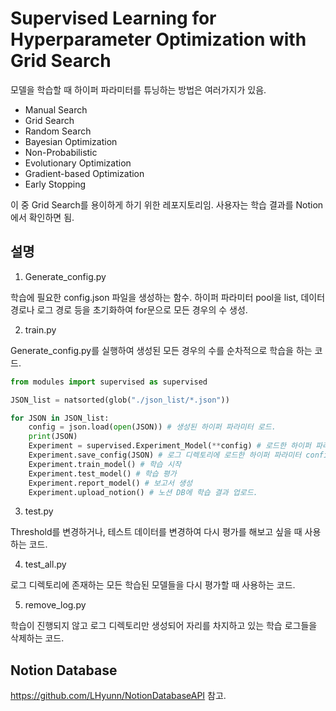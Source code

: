 # Supervised Learning for Hyperparameter Optimization with Grid Search 

모델을 학습할 때 하이퍼 파라미터를 튜닝하는 방법은 여러가지가 있음. 

 - Manual Search
 - Grid Search
 - Random Search
 - Bayesian Optimization
 - Non-Probabilistic
 - Evolutionary Optimization
 - Gradient-based Optimization
 - Early Stopping

이 중 Grid Search를 용이하게 하기 위한 레포지토리임. 사용자는 학습 결과를 Notion에서 확인하면 됨.

## 설명

1. Generate_config.py

학습에 필요한 config.json 파일을 생성하는 함수. 하이퍼 파라미터 pool을 list, 데이터 경로나 로그 경로 등을 초기화하여 for문으로 모든 경우의 수 생성.

2. train.py

Generate_config.py를 실행하여 생성된 모든 경우의 수를 순차적으로 학습을 하는 코드.

```python
from modules import supervised as supervised

JSON_list = natsorted(glob("./json_list/*.json"))

for JSON in JSON_list:
    config = json.load(open(JSON)) # 생성된 하이퍼 파라미터 로드.
    print(JSON)
    Experiment = supervised.Experiment_Model(**config) # 로드한 하이퍼 파라미터로 진행할 실험 초기화.
    Experiment.save_config(JSON) # 로그 디렉토리에 로드한 하이퍼 파라미터 config 저장.
    Experiment.train_model() # 학습 시작
    Experiment.test_model() # 학습 평가
    Experiment.report_model() # 보고서 생성
    Experiment.upload_notion() # 노션 DB에 학습 결과 업로드.
```

3. test.py 

 Threshold를 변경하거나, 테스트 데이터를 변경하여 다시 평가를 해보고 싶을 때 사용하는 코드.

4. test_all.py

로그 디렉토리에 존재하는 모든 학습된 모델들을 다시 평가할 때 사용하는 코드.

5. remove_log.py

학습이 진행되지 않고 로그 디렉토리만 생성되어 자리를 차지하고 있는 학습 로그들을 삭제하는 코드.


## Notion Database

https://github.com/LHyunn/NotionDatabaseAPI 참고.





